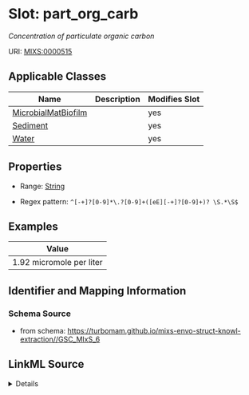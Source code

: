 # Slot: part_org_carb


_Concentration of particulate organic carbon_



URI: [MIXS:0000515](https://w3id.org/mixs/0000515)



<!-- no inheritance hierarchy -->




## Applicable Classes

| Name | Description | Modifies Slot |
| --- | --- | --- |
[MicrobialMatBiofilm](MicrobialMatBiofilm.md) |  |  yes  |
[Sediment](Sediment.md) |  |  yes  |
[Water](Water.md) |  |  yes  |







## Properties

* Range: [String](String.md)

* Regex pattern: `^[-+]?[0-9]*\.?[0-9]+([eE][-+]?[0-9]+)? \S.*\S$`






## Examples

| Value |
| --- |
| 1.92 micromole per liter |

## Identifier and Mapping Information







### Schema Source


* from schema: https://turbomam.github.io/mixs-envo-struct-knowl-extraction//GSC_MIxS_6




## LinkML Source

<details>
```yaml
name: part_org_carb
description: Concentration of particulate organic carbon
title: particulate organic carbon
notes:
- carbon
- organic
- particle
- particulate
examples:
- value: 1.92 micromole per liter
from_schema: https://turbomam.github.io/mixs-envo-struct-knowl-extraction//GSC_MIxS_6
rank: 1000
slot_uri: MIXS:0000515
multivalued: false
alias: part_org_carb
domain_of:
- MicrobialMatBiofilm
- Sediment
- Water
range: string
required: false
recommended: false
pattern: ^[-+]?[0-9]*\.?[0-9]+([eE][-+]?[0-9]+)? \S.*\S$

```
</details>